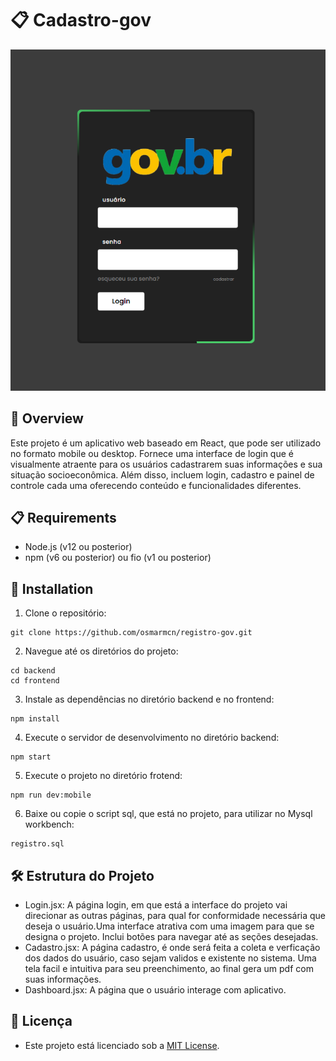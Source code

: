 # 📋 Cadastro-gov

![image](frontend/src/assets/tela-gov.png)

## 🚀 Overview 


Este projeto é um aplicativo web baseado em React, que pode ser utilizado no formato mobile ou desktop. Fornece uma interface de login que é visualmente atraente para os usuários cadastrarem suas informações e sua situação socioeconômica. Além disso, incluem login, cadastro e painel de controle cada uma oferecendo conteúdo e funcionalidades diferentes.


## 📋 Requirements

- Node.js (v12 ou posterior)
- npm (v6 ou posterior) ou fio (v1 ou posterior)

## 🔧 Installation

1. Clone o repositório:

```
git clone https://github.com/osmarmcn/registro-gov.git
```

2. Navegue até os diretórios do projeto:

```
cd backend
cd frontend
```


3. Instale as dependências no diretório backend e no frontend:

```
npm install

```


4. Execute o servidor de desenvolvimento no diretório backend:

```
npm start
```

5. Execute o projeto no diretório frotend:

```
npm run dev:mobile
```

6. Baixe ou copie o script sql, que está no projeto, para utilizar no Mysql workbench:

```
registro.sql
```

## 🛠️  Estrutura do Projeto

- Login.jsx: A página login, em que está a interface do projeto vai direcionar as outras páginas, para qual for conformidade necessária que deseja o usuário.Uma interface atrativa com uma imagem  para que se designa o projeto. Inclui  botões para navegar até as seções desejadas. 
- Cadastro.jsx: A página cadastro, é onde será feita a coleta e verficação dos dados do usuário, caso sejam validos e existente no sistema. Uma tela facil e intuitiva para seu preenchimento, ao final gera um pdf com suas informações.
- Dashboard.jsx: A página que o usuário interage com aplicativo.


## 📄 Licença

- Este projeto está licenciado sob a [MIT License](LICENSE).
